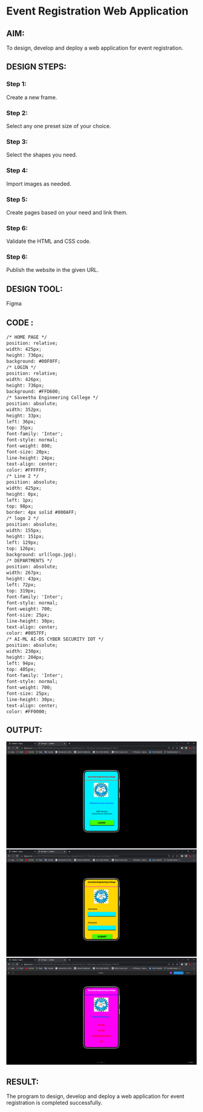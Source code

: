 # Event Registration Web Application

## AIM:
To design, develop and deploy a web application for event registration.

## DESIGN STEPS:

### Step 1:
Create a new frame.

### Step 2:
Select any one preset size of your choice.

### Step 3:
Select the shapes you need.

### Step 4:
Import images as needed.

### Step 5:
Create pages based on your need and link them.

### Step 6:

Validate the HTML and CSS code.

### Step 6:

Publish the website in the given URL.

## DESIGN TOOL:
Figma

## CODE :
```
/* HOME PAGE */
position: relative;
width: 425px;
height: 736px;
background: #00F0FF;
/* LOGIN */
position: relative;
width: 426px;
height: 736px;
background: #FFD600;
/* Saveetha Engineering College */
position: absolute;
width: 352px;
height: 33px;
left: 36px;
top: 35px;
font-family: 'Inter';
font-style: normal;
font-weight: 800;
font-size: 20px;
line-height: 24px;
text-align: center;
color: #FFFFFF;
/* Line 2 */
position: absolute;
width: 425px;
height: 0px;
left: 1px;
top: 98px;
border: 4px solid #000AFF;
/* logo 2 */
position: absolute;
width: 155px;
height: 151px;
left: 129px;
top: 126px;
background: url(logo.jpg);
/* DEPARTMENTS */
position: absolute;
width: 267px;
height: 43px;
left: 72px;
top: 319px;
font-family: 'Inter';
font-style: normal;
font-weight: 700;
font-size: 25px;
line-height: 30px;
text-align: center;
color: #0057FF;
/* AI-ML AI-DS CYBER SECURITY IOT */
position: absolute;
width: 230px;
height: 204px;
left: 94px;
top: 405px;
font-family: 'Inter';
font-style: normal;
font-weight: 700;
font-size: 25px;
line-height: 30px;
text-align: center;
color: #FF0000;
```
## OUTPUT:
![OUTPUT](./out1.png)
![OUTPUT](./out2.png)
![OUTPUT](./out3.png)

## RESULT:
The program to design, develop and deploy a web application for event registration is completed successfully.
